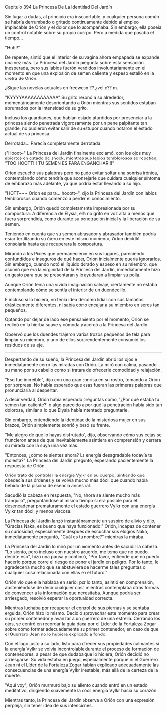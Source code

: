 
Capítulo 394 La Princesa De La Identidad Del Jardín

Sin lugar a dudas, al principio era insoportable, y cualquier persona común se habría derrumbado o gritado continuamente debido al empleo implacable de Orión y el dolor que lo acompañaba. Sin embargo, ella poseía un control notable sobre su propio cuerpo. Pero a medida que pasaba el tiempo...

"Huh!!"

De repente, sintió que el interior de su vagina ahora empapada se expande una vez más. La Princesa del Jardín pregunta sobre esta sensación inesperada, pero sus labios fuerón vendidos involuntariamente en el momento en que una explosión de semen caliente y espeso estalló en la uretra de Orión.

¿Sigue las novelas actuales en freewebn ?? ¿vel.c?? m.

"KYYYYAAAAAAAAAAAA" Su grito resonó a su alrededor, momentáneamente desorientando a Orión mientras sus sentidos estaban abrumados por la intensidad de su grito.

Incluso los guardianes, que habían estado aturdidos por presenciar a la princesa siendo penetrada vigorosamente por un pene palpitante tan grande, no pudieron evitar salir de su estupor cuando notaron el estado actual de su princesa.

Derrotada... Parecía completamente derrotada.

¡"Hooot~" La Princesa del Jardín finalmente exclamó, con los ojos muy abiertos en estado de shock, mientras sus labios temblorosos se repetían, "TOO HOOTT!!! TU SEMEN ES PARA ENGANCHAR!!!"

Orion escuchó sus palabras pero no pudo evitar soltar una sonrisa irónica, contemplando cómo tendría que aconsejarle que cuidara cualquier síntoma de embarazo más adelante, ya que podría estar llevando a su hijo.

"HOTT~~~ Orion es para... hooott~", dijo la Princesa del Jardín con labios temblorosos cuando comenzó a perder el conocimiento.

Sin embargo, Orión quedó completamente impresionada por su compostura. A diferencia de Elysia, ella no gritó en voz alta a menos que fuera sorprendida, como durante su penetración inicial y la liberación de su semen.

Teniendo en cuenta que su semen abrasador y abrasador también podría estar fertilizando su útero en este mismo momento, Orion decidió consolarla hasta que recuperara la compostura.

Mirando a los Pixies que permanecieron en sus lugares, pareciendo confundidos e inseguros de qué hacer, Orion inicialmente quería ignorarlos. Sin embargo, cuando notó el líquido dorado y espeso en su miembro, que asumió que era la virginidad de la Princesa del Jardín, inmediatamente hizo un gesto para que se presentaran y lo ayudaran a limpiar su polla.

Aunque Orión tenía una vívida imaginación salvaje, ciertamente no estaba contemplando cómo se sentía el interior de un duendecillo.

E incluso si lo hiciera, no tenía idea de cómo lidiar con sus tamaños drásticamente diferentes, ni sabía cómo encajar a su miembro en seres tan pequeños.

Optando por dejar de lado ese pensamiento por el momento, Orión se reclinó en la hierba suave y cómoda y acercó a la Princesa del Jardín.

Observó que los duendes trajeron varios trozos pequeños de tela para limpiar su miembro, y uno de ellos sorprendentemente consumió los residuos de su eje.

---

Despertando de su sueño, la Princesa del Jardín abrió los ojos e inmediatamente cerró las miradas con Orión. La miró con calma, pasando su mano por su cabello como si tratara de ofrecerle comodidad y relajación.

"Eso fue increíble", dijo con una gran sonrisa en su rostro, tomando a Orión por sorpresa. No había esperado que esas fueran las primeras palabras que pronunciaría al despertar.

A decir verdad, Orión había esperado preguntas como, '¿Por qué estaba tu semen tan caliente?' o algo parecido a por qué la penetración había sido tan dolorosa, similar a lo que Elysia había intentado preguntarle.

Sin embargo, entendiendo la identidad de la misteriosa mujer en sus brazos, Orión simplemente sonrió y besó su frente.

"Me alegro de que lo hayas disfrutado", dijo, observando cómo sus cejas se fruncieron antes de que inevitablemente asintiera en comprensión y cerrara su mirada con la suya una vez más.

"Entonces, ¿cómo te sientes ahora? La energía desagradable todavía te molesta?" La Princesa del Jardín preguntó, esperando pacientemente la respuesta de Orión.

Orión trató de controlar la energía Vylkr en su cuerpo, sintiendo que obedecía sus órdenes y se volvía mucho más dócil que cuando había bebido de la piscina de esencia ancestral.

Sacudió la cabeza en respuesta, "No, ahora se siente mucho más tranquilo", preguntándose al mismo tiempo si era posible para él desencadenar prematuramente el estado guerrero Vylkr con una energía Vylkr tan dócil y menos viscosa.

La Princesa del Jardín lanzó instantáneamente un suspiro de alivio y dijo, "Gracias Naka, es bueno que haya funcionado." Orión, incapaz de contener su curiosidad, especialmente después de escuchar sus elogios Naka, inmediatamente preguntó, "Cuál es tu nombre?" mientras la miraba.

La Princesa del Jardín lo miró por un momento antes de sacudir la cabeza. "Lo siento, pero incluso con nuestro acuerdo, me temo que no puedo decirte eso", hizo una pausa y continuó, "Por favor, entiende que no puedo hacerlo porque corre el riesgo de poner el jardín en peligro. Por lo tanto, le agradecería mucho que se abstuviera de hacerme tales preguntas o cualquier cosa relacionada con ellas en el futuro."

Orión vio que ella hablaba en serio; por lo tanto, asintió en comprensión, absteniéndose de decir cualquier cosa mientras contemplaba otras formas de convencer a la información que necesitaba. Aunque podría ser arriesgado, resolvió esperar la oportunidad correcta.

Mientras luchaba por recuperar el control de sus piernas y se sentaba erguida, Orión hizo lo mismo. Decidió aprovechar este momento para crear su primer contenedor y avanzar a un guerrero de una estrella. Cerrando los ojos, se centró en recordar la guía dada por el Líder de la Fortaleza Zogar sobre cómo formar adecuadamente su primer contenedor, en caso de que el Guerrero Jean no lo hubiera explicado a fondo.

Con el lago justo a su lado, listo para ofrecer sus propiedades calmantes si la energía Vylkr se volvía incontrolable durante el proceso de formación de contenedores, a pesar de que dudaba que lo hiciera, Orión decidió no arriesgarse. Su vida estaba en juego, especialmente porque ni el Guerrero Jean ni el Líder de la Fortaleza Zogar habían explicado adecuadamente las consecuencias de una energía Vylkr inestable, más allá de la certeza de la muerte.

"Aquí voy", Orión murmuró bajo su aliento cuando entró en un estado meditativo, dirigiendo suavemente la dócil energía Vylkr hacia su corazón.

Mientras tanto, la Princesa del Jardín observa a Orión con una expresión perpleja, sin tener idea de sus intenciones.
